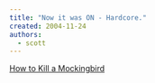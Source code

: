 ```yaml
---
title: "Now it was ON - Hardcore."
created: 2004-11-24
authors: 
  - scott
---
```


[How to Kill a Mockingbird](http://www.stanford.edu/~scodary/tkam.htm "How to Kill a Mockingbird - Created by Anthony Scodary and Nico Benitez")
